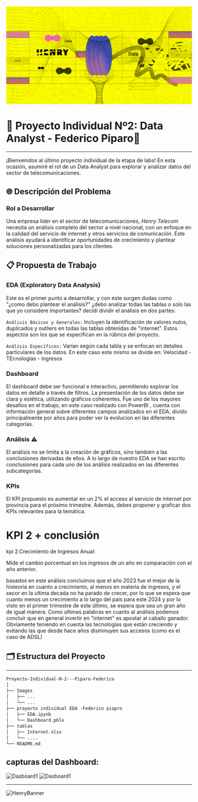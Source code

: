 ![HenryBanner](Images/Data_logo.png)

# 📡 Proyecto Individual Nº2: Data Analyst - Federico Piparo📡

----

¡Bienvenidos al último proyecto individual de la etapa de labs! En esta ocasión, asumiré el rol de un Data Analyst para explorar y analizar datos del sector de telecomunicaciones.

## 🌐 Descripción del Problema

### Rol a Desarrollar
Una empresa lider en el sector de telecomunicaciones, *Henry Telecom* necesita un análisis completo del sector a nivel nacional, con un enfoque en la calidad del servicio de internet y otros servicios de comunicación. Este análisis ayudará a identificar oportunidades de crecimiento y plantear soluciones personalizadas para los clientes.

## 📋 Propuesta de Trabajo

### EDA (Exploratory Data Analysis)
Este es el primer punto a desarrollar, y con este surgen dudas como "¿como debo plantear el análisis?" ¿debo analizar todas las tablas o solo las que yo considere importantes? decidi dividir el análisis en dos partes:

`Análisis Básicos y Generales:` Incluyen la identificación de valores nulos, duplicados y outliers en todas las tablas obtenidas de "internet". Estos aspectos son los que se especifican en la rúbrica del proyecto.

`Análisis Específicos:` Varían según cada tabla y se enfocan en detalles particulares de los datos. En este caso este mismo se divide en: Velocidad -TEcnologías - ingresos

### Dashboard
El dashboard debe ser funcional e interactivo, permitiendo explorar los datos en detalle a través de filtros. La presentación de los datos debe ser clara y estética, utilizando gráficos coherentes.
Fue uno de los mayores desafíos en el trabajo, en este caso realizado con PowerBI , cuenta con información general sobre diferentes campos analizados en el EDA, divido principalmente por años para poder ver la evolucion en las diferentes categorías. 

### Análisis ⚠️
El análisis no se limita a la creación de gráficos, sino también a las conclusiones derivadas de ellos. A lo largo de nuestro EDA se han escrito conclusiones para cada uno de los análisis realizados en las diferentes subcategorías. 


### KPIs
El KPI propuesto es aumentar en un 2% el acceso al servicio de internet por provincia para el próximo trimestre. Además, debes proponer y graficar dos KPIs relevantes para la temática. 


# KPI 2 + conclusión 
kpi 2.Crecimiento de Ingresos Anual: 

Mide el cambio porcentual en los ingresos de un año en comparación con el año anterior. 

basados en este análisis concluimos que el año 2023 fue el mejor de la histeoria en cuanto a crecimiento, al menos en materia de ingresos, y el secor en la ultima decada no ha parado de crecer, por lo que se espera que cuanto menos un crecimiento a lo largo del país para este 2024 y por lo visto en el primer trimestre de este último, se espera que sea un gran año de igual manera. Como ultimas palabras en cuanto al análisis podemos concluir que en general invertir en "internet" es apostar al caballo ganador. Obviamente teniendo en cuenta las tecnologías que están creciendo y evitando las que desde hace años disminuyen sus accesos (como es el caso de ADSL)

## 🗂 Estructura del Proyecto

---  

```plaintext
Proyecto-Individual-N-2---Piparo-Federico
│
├── Images 
│   ├── ...
│   └── ...
├── proyecto individual EDA -Federico piapro
│   ├── EDA.ipynb
│   └── Dashboard.pblx
├── tablas
│   ├── Internet.xlsx
│   └── ....
└── README.md 

````

## capturas del Dashboard:
![Dasboard1](Images\Dashboard1.PNG)
![Dasboard1](Images\Dashboard2.PNG)

---  


![HenryBanner](Images/MUNDOHENRY-1.jpg)